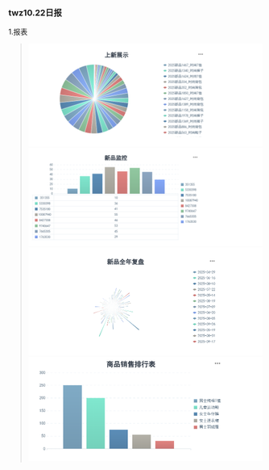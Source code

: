 ### twz10.22日报


1.报表
>![img_25.png](img_25.png)
> ![img_26.png](img_26.png)
> ![img_27.png](img_27.png)
> ![img_28.png](img_28.png)